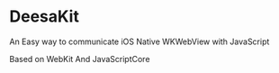# DeesaKit
An Easy way to communicate iOS Native WKWebView with JavaScript

Based on WebKit And JavaScriptCore
